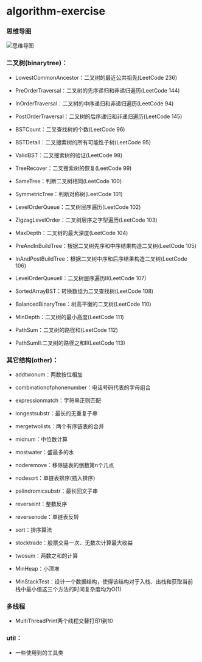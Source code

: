 # algorithm-exercise

### 思维导图
![思维导图](../master/img/algorithm.jpeg "思维导图")

### 二叉树(binarytree)：

  * LowestCommonAncestor：二叉树的最近公共祖先(LeetCode 236)

  * PreOrderTraversal：二叉树的先序递归和非递归遍历(LeetCode 144)

  * InOrderTraversal：二叉树的中序递归和非递归遍历(LeetCode 94)

  * PostOrderTraversal：二叉树的后序递归和非递归遍历(LeetCode 145)

  * BSTCount：二叉查找树的个数(LeetCode 96)

  * BSTDetail：二叉搜索树的所有可能性子树(LeetCode 95)

  * ValidBST：二叉搜索树的验证(LeetCode 98)

  * TreeRecover：二叉搜索树的恢复(LeetCode 99)

  * SameTree：判断二叉树相同(LeetCode 100)

  * SymmetricTree：判断对称树(LeetCode 101)

  * LevelOrderQueue：二叉树层序遍历(LeetCode 102)

  * ZigzagLevelOrder：二叉树层序之字型遍历(LeetCode 103)

  * MaxDepth：二叉树的最大深度(LeetCode 104)

  * PreAndInBuildTree：根据二叉树先序和中序结果构造二叉树(LeetCode 105)

  * InAndPostBuildTree：根据二叉树中序和后序结果构造二叉树(LeetCode 106)

  * LevelOrderQueueII：二叉树层序遍历II(LeetCode 107)

  * SortedArrayBST：转换数组为二叉查找树(LeetCode 108)

  * BalancedBinaryTree：树高平衡的二叉树(LeetCode 110)

  * MinDepth：二叉树的最小高度(LeetCode 111)

  * PathSum：二叉树的路径和(LeetCode 112)

  * PathSumII:二叉树的路径之和II(LeetCode 113)


### 其它结构(other)：
  * addtwonum：两数按位相加

  * combinationofphonenumber：电话号码代表的字母组合

  * expressionmatch：字符串正则匹配

  * longestsubstr：最长的无重复子串

  * mergetwolists：两个有序链表的合并

  * midnum：中位数计算

  * mostwater：盛最多的水

  * noderemove：移除链表的倒数第n个几点

  * nodesort：单链表排序(插入排序)

  * palindromicsubstr：最长回文子串

  * reverseint：整数反序

  * reversenode：单链表反转

  * sort：排序算法

  * stocktrade：股票交易一次、无数次计算最大收益

  * twosum：两数之和的计算
  
  * MinHeap：小顶堆
  
  * MinStackTest：设计一个数据结构，使得该结构对于入栈、出栈和获取当前栈中最小值这三个方法的时间复杂度均为O(1)

### 多线程

  * MultiThreadPrint两个线程交替打印1到10

### util：

  * 一些使用到的工具类
